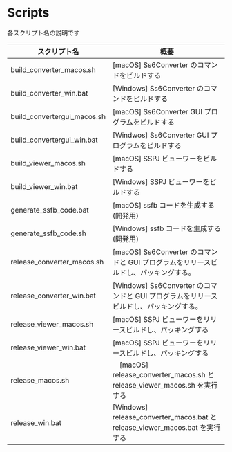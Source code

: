
Scripts
=======

各スクリプト名の説明です

スクリプト名  | 概要
----------|-----
build_converter_macos.sh | [macOS] Ss6Converter のコマンドをビルドする
build_converter_win.bat | [Windows] Ss6Converter のコマンドをビルドする
build_convertergui_macos.sh | [macOS] Ss6Converter GUI プログラムをビルドする
build_convertergui_win.bat | [Windwos] Ss6Converter GUI プログラムをビルドする
build_viewer_macos.sh | [macOS] SSPJ ビューワーをビルドする
build_viewer_win.bat | [Windows] SSPJ ビューワーをビルドする
generate_ssfb_code.bat | [macOS] ssfb コードを生成する(開発用)
generate_ssfb_code.sh | [Windows] ssfb コードを生成する(開発用)
release_converter_macos.sh | [macOS] Ss6Converter のコマンドと GUI プログラムをリリースビルドし、パッキングする。
release_converter_win.bat | [Windows] Ss6Converter のコマンドと GUI プログラムをリリースビルドし、パッキングする。
release_viewer_macos.sh | [macOS] SSPJ ビューワーをリリースビルドし、パッキングする
release_viewer_win.bat | [macOS] SSPJ ビューワーをリリースビルドし、パッキングする
release_macos.sh |　[macOS] release_converter_macos.sh と release_viewer_macos.sh を実行する
release_win.bat | [Windows] release_converter_macos.bat と release_viewer_macos.bat を実行する
